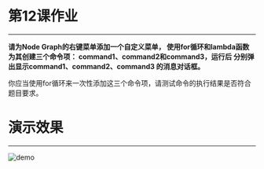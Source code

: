 # 第12课作业
---
**请为Node Graph的右键菜单添加一个自定义菜单，
使用for循环和lambda函数为其创建三个命令项：
command1、command2和command3，运行后
分别弹出显示command1、command2、command3
的消息对话框。**

你应当使用for循环来一次性添加这三个命令项，请测试命令的执行结果是否符合题目要求。

# 演示效果
------

![demo](https://i.loli.net/2020/04/19/7eE3oybSh2F5Ip4.gif)
